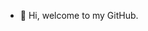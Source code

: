 - 👋 Hi, welcome to my GitHub.

<!---
LoannPtr/LoannPtr is a ✨ special ✨ repository because its `README.md` (this file) appears on your GitHub profile.
You can click the Preview link to take a look at your changes.
--->
